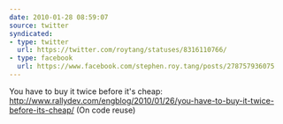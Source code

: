 ```yaml
---
date: 2010-01-28 08:59:07
source: twitter
syndicated:
- type: twitter
  url: https://twitter.com/roytang/statuses/8316110766/
- type: facebook
  url: https://www.facebook.com/stephen.roy.tang/posts/278757936075
---
```


You have to buy it twice before it's cheap: http://www.rallydev.com/engblog/2010/01/26/you-have-to-buy-it-twice-before-its-cheap/ (On code reuse)